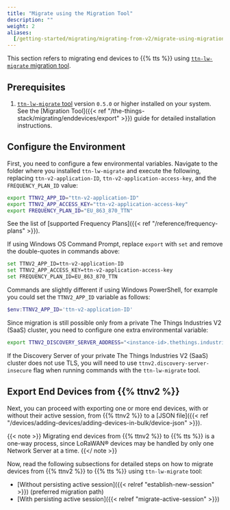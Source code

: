 ```yaml
---
title: "Migrate using the Migration Tool"
description: ""
weight: 2
aliases:
  [/getting-started/migrating/migrating-from-v2/migrate-using-migration-tool]
---
```


This section refers to migrating end devices to {{% tts %}} using [`ttn-lw-migrate` migration tool](https://github.com/TheThingsNetwork/lorawan-stack-migrate).

<!--more-->

## Prerequisites

1. [`ttn-lw-migrate` tool](https://github.com/TheThingsNetwork/lorawan-stack-migrate) version `0.5.0` or higher installed on your system. See the [Migration Tool]({{< ref "/the-things-stack/migrating/enddevices/export" >}}) guide for detailed installation instructions.

## Configure the Environment

First, you need to configure a few environmental variables. Navigate to the folder where you installed `ttn-lw-migrate` and execute the following, replacing `ttn-v2-application-ID`, `ttn-v2-application-access-key`, and the `FREQUENCY_PLAN_ID` value:

```bash
export TTNV2_APP_ID="ttn-v2-application-ID"
export TTNV2_APP_ACCESS_KEY="ttn-v2-application-access-key"
export FREQUENCY_PLAN_ID="EU_863_870_TTN"
```

See the list of [supported Frequency Plans]({{< ref "/reference/frequency-plans" >}}).

If using Windows OS Command Prompt, replace `export` with `set` and remove the double-quotes in commands above:

```bash
set TTNV2_APP_ID=ttn-v2-application-ID
set TTNV2_APP_ACCESS_KEY=ttn-v2-application-access-key
set FREQUENCY_PLAN_ID=EU_863_870_TTN
```

Commands are slightly different if using Windows PowerShell, for example you could set the `TTNV2_APP_ID` variable as follows:

```powershell
$env:TTNV2_APP_ID='ttn-v2-application-ID'
```

Since migration is still possible only from a private The Things Industries V2 (SaaS) cluster, you need to configure one extra environmental variable:

```bash
export TTNV2_DISCOVERY_SERVER_ADDRESS="<instance-id>.thethings.industries:1900"
```

If the Discovery Server of your private The Things Industries V2 (SaaS) cluster does not use TLS, you will need to use `ttnv2.discovery-server-insecure` flag when running commands with the `ttn-lw-migrate` tool.

## Export End Devices from {{% ttnv2 %}}

Next, you can proceed with exporting one or more end devices, with or without their active session, from {{% ttnv2 %}} to a [JSON file]({{< ref "/devices/adding-devices/adding-devices-in-bulk/device-json" >}}).

{{< note >}} Migrating end devices from {{% ttnv2 %}} to {{% tts %}} is a one-way process, since LoRaWAN® devices may be handled by only one Network Server at a time. {{</ note >}}

Now, read the following subsections for detailed steps on how to migrate devices from {{% ttnv2 %}} to {{% tts %}} using `ttn-lw-migrate` tool:

- [Without persisting active session]({{< relref "establish-new-session" >}}) (preferred migration path)
- [With persisting active session]({{< relref "migrate-active-session" >}})
